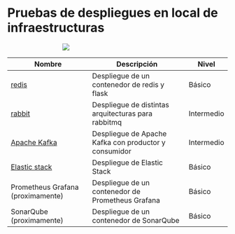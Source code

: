 # Pruebas de despliegues en local de infraestructuras

<div style="display:block; margin-left:auto; margin-right:auto; width:50%;">

![](https://www.lineadatascan.com/wp-content/uploads/2018/10/Infraestructura.gif)

</div>

| Nombre                                                                                             | Descripción                                           | Nivel      |
| -------------------------------------------------------------------------------------------------- | ----------------------------------------------------- | ---------- |
| [redis](./01_redis_flask_docker/)                                                                  | Despliegue de un contenedor de redis y flask          | Básico     |
| [rabbit](./02_rabbitmq/README.md)                                                                  | Despliegue de distintas arquitecturas para rabbitmq   | Intermedio |
| [Apache Kafka](./03_kafka/README.md)                                                               | Despliegue de Apache Kafka con productor y consumidor | Intermedio |
| [Elastic stack](./04_elastic_stack/README.md)                                                      | Despliegue de Elastic Stack                           | Básico     |
| Prometheus Grafana (proximamente) <!-- [Prometheus Grafana](./05_prometheus_grafana/README.md) --> | Despliegue de un contenedor de Prometheus Grafana     | Básico     |
| SonarQube (proximamente) <!-- [SonarQube](./06_sonarqube/README.md) -->                            | Despliegue de un contenedor de SonarQube              | Básico     |
